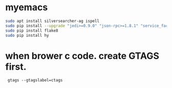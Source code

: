 # myemacs
```sh
sudo apt install silversearcher-ag ispell
sudo pip install --upgrade "jedi>=0.9.0" "json-rpc>=1.8.1" "service_factory>=0.1.5"
sudo pip install flake8
sudo pip install hy
```
# when brower c code. create GTAGS first.
```
 gtags --gtagslabel=ctags
```
